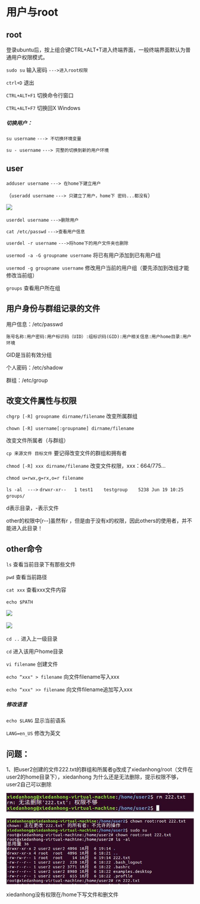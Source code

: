 # 用户与root

## root

​	登录ubuntu后，按上组合键CTRL+ALT+T进入终端界面，一般终端界面默认为普通用户权限模式。

`sudo su`  输入密码 `--->进入root权限`

`ctrl+D` 退出



`CTRL+ALT+F1` 切换命令行窗口

`CTRL+ALT+F7` 切换回X Windows



##### 切换用户：

`su username`  `---> 不切换环境变量`

`su - username`  `---> 完整的切换到新的用户环境`



## user

`adduser username` `---> 在home下建立用户`

（`useradd username` `---> 只建立了用户，home下 密码...都没有`）

![](F:\xiedanhong\images\linux1.jpg)

`userdel username` `--->删除用户`

`cat /etc/passwd` `--->查看用户信息`

`userdel -r username` `--->将home下的用户文件夹也删除`



`usermod -a -G groupname username`  将已有用户添加到已有用户组

`usermod -g groupname username` 修改用户当前的用户组（要先添加到改组才能修改当前组）

`groups` 查看用户所在组



## 用户身份与群组记录的文件

用户信息：/etc/passwd

`账号名称:用户密码:用户标识码（UID）:组标识码(GID):用户相关信息:用户home目录:用户环境`

GID是当前有效分组



个人密码：/etc/shadow

群组：/etc/group



## 改变文件属性与权限

`chgrp [-R] groupname dirname/filename`  改变所属群组

`chown [-R] username[:groupname] dirname/filename`

 改变文件所属者（与群组）

`cp 来源文件 目标文件`  要记得改变文件的群组和拥有者



`chmod [-R] xxx dirname/filename`  改变文件权限，xxx：664/775...

`chmod u=rwx,g=rx,o=r filename` 



`ls -al  --->`  `drwxr-xr--   1 test1    testgroup    5238 Jun 19 10:25 groups/`

d表示目录，-表示文件

other的权限中[r--]虽然有r ，但是由于没有x的权限，因此others的使用者，并不能进入此目录！





## other命令

`ls` 查看当前目录下有那些文件

`pwd` 查看当前路径

`cat xxx` 查看xxx文件内容

`echo $PATH` 

![](images/TIM图片20180917161711.png)

![](images/TIM图片20180917170656.png)

`cd ..` 进入上一级目录

`cd` 进入该用户home目录



`vi filename` 创建文件

`echo “xxx" > filename` 向文件filename写入xxx

`echo “xxx" >> filename` 向文件filename追加写入xxx



##### 修改语言

`echo $LANG` 显示当前语系

`LANG=en_US` 修改为英文





## 问题：

1、把user2创建的文件222.txt的群组和所属者g改成了xiedanhong/root（文件在user2的home目录下），xiedanhong 为什么还是无法删除，提示权限不够，user2自己可以删除

![权限不够](images/linux1.jpg)

![权限不够](images/linux2.jpg)

xiedanhong没有权限在/home下写文件和删文件



